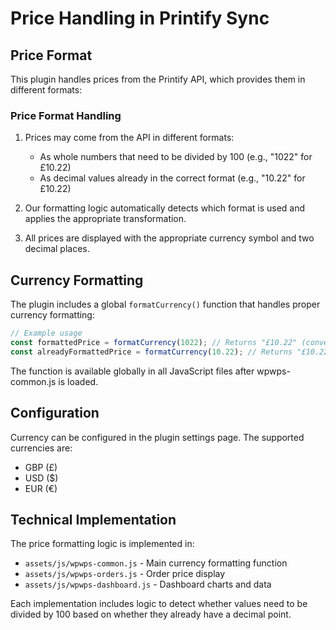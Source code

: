 # Price Handling in Printify Sync

## Price Format

This plugin handles prices from the Printify API, which provides them in different formats:

### Price Format Handling

1. Prices may come from the API in different formats:
   - As whole numbers that need to be divided by 100 (e.g., "1022" for £10.22)
   - As decimal values already in the correct format (e.g., "10.22" for £10.22)

2. Our formatting logic automatically detects which format is used and applies the appropriate transformation.

3. All prices are displayed with the appropriate currency symbol and two decimal places.

## Currency Formatting

The plugin includes a global `formatCurrency()` function that handles proper currency formatting:

```javascript
// Example usage
const formattedPrice = formatCurrency(1022); // Returns "£10.22" (converts from 1022 to 10.22)
const alreadyFormattedPrice = formatCurrency(10.22); // Returns "£10.22" (keeps as 10.22)
```

The function is available globally in all JavaScript files after wpwps-common.js is loaded.

## Configuration

Currency can be configured in the plugin settings page. The supported currencies are:
- GBP (£)
- USD ($)
- EUR (€)

## Technical Implementation

The price formatting logic is implemented in:
- `assets/js/wpwps-common.js` - Main currency formatting function
- `assets/js/wpwps-orders.js` - Order price display
- `assets/js/wpwps-dashboard.js` - Dashboard charts and data

Each implementation includes logic to detect whether values need to be divided by 100 based on whether they already have a decimal point.
